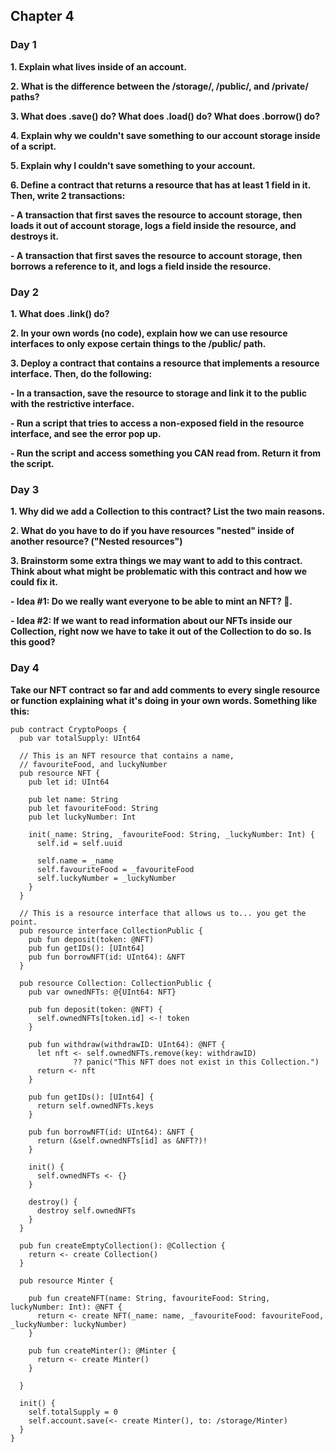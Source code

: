 ## Chapter 4

### Day 1

**1. Explain what lives inside of an account.**

**2. What is the difference between the /storage/, /public/, and /private/ paths?**

**3. What does .save() do? What does .load() do? What does .borrow() do?**

**4. Explain why we couldn't save something to our account storage inside of a script.**

**5. Explain why I couldn't save something to your account.**

**6. Define a contract that returns a resource that has at least 1 field in it. Then, write 2 transactions:**

  **- A transaction that first saves the resource to account storage, then loads it out of account storage, logs a field inside the resource, and destroys it.**

  **- A transaction that first saves the resource to account storage, then borrows a reference to it, and logs a field inside the resource.**

### Day 2

**1. What does .link() do?**

**2. In your own words (no code), explain how we can use resource interfaces to only expose certain things to the /public/ path.**

**3. Deploy a contract that contains a resource that implements a resource interface. Then, do the following:**

  **- In a transaction, save the resource to storage and link it to the public with the restrictive interface.**

  **- Run a script that tries to access a non-exposed field in the resource interface, and see the error pop up.**

  **- Run the script and access something you CAN read from. Return it from the script.**

### Day 3

**1. Why did we add a Collection to this contract? List the two main reasons.**

**2. What do you have to do if you have resources "nested" inside of another resource? ("Nested resources")**

**3. Brainstorm some extra things we may want to add to this contract. Think about what might be problematic with this contract and how we could fix it.**

  **- Idea #1: Do we really want everyone to be able to mint an NFT? 🤔.**

  **- Idea #2: If we want to read information about our NFTs inside our Collection, right now we have to take it out of the Collection to do so. Is this good?**

### Day 4

**Take our NFT contract so far and add comments to every single resource or function explaining what it's doing in your own words. Something like this:**
```
pub contract CryptoPoops {
  pub var totalSupply: UInt64

  // This is an NFT resource that contains a name,
  // favouriteFood, and luckyNumber
  pub resource NFT {
    pub let id: UInt64

    pub let name: String
    pub let favouriteFood: String
    pub let luckyNumber: Int

    init(_name: String, _favouriteFood: String, _luckyNumber: Int) {
      self.id = self.uuid

      self.name = _name
      self.favouriteFood = _favouriteFood
      self.luckyNumber = _luckyNumber
    }
  }

  // This is a resource interface that allows us to... you get the point.
  pub resource interface CollectionPublic {
    pub fun deposit(token: @NFT)
    pub fun getIDs(): [UInt64]
    pub fun borrowNFT(id: UInt64): &NFT
  }

  pub resource Collection: CollectionPublic {
    pub var ownedNFTs: @{UInt64: NFT}

    pub fun deposit(token: @NFT) {
      self.ownedNFTs[token.id] <-! token
    }

    pub fun withdraw(withdrawID: UInt64): @NFT {
      let nft <- self.ownedNFTs.remove(key: withdrawID) 
              ?? panic("This NFT does not exist in this Collection.")
      return <- nft
    }

    pub fun getIDs(): [UInt64] {
      return self.ownedNFTs.keys
    }

    pub fun borrowNFT(id: UInt64): &NFT {
      return (&self.ownedNFTs[id] as &NFT?)!
    }

    init() {
      self.ownedNFTs <- {}
    }

    destroy() {
      destroy self.ownedNFTs
    }
  }

  pub fun createEmptyCollection(): @Collection {
    return <- create Collection()
  }

  pub resource Minter {

    pub fun createNFT(name: String, favouriteFood: String, luckyNumber: Int): @NFT {
      return <- create NFT(_name: name, _favouriteFood: favouriteFood, _luckyNumber: luckyNumber)
    }

    pub fun createMinter(): @Minter {
      return <- create Minter()
    }

  }

  init() {
    self.totalSupply = 0
    self.account.save(<- create Minter(), to: /storage/Minter)
  }
}
```
